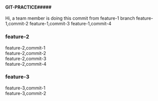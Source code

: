 #### GIT-PRACTICE#####
Hi, a team member is doing this commit from feature-1 branch
feature-1,commit-2
feature-1,commit-3
feature-1,commit-4

###  feature-2  ####
feature-2,commit-1 <br />
feature-2,commit-2 <br />
feature-2,commit-3 <br />
feature-2,commit-4 <br />

### feature-3 ####
feature-3,commit-1 <br />
feature-3,commit-2 <br />